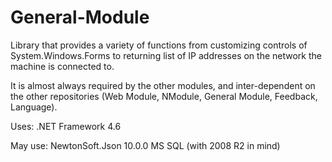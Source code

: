 # General-Module

Library that provides a variety of functions from customizing controls of System.Windows.Forms to returning list of IP addresses on the network the machine is connected to.

It is almost always required by the other modules, and inter-dependent on the other repositories (Web Module, NModule, General Module, Feedback, Language).

Uses:
.NET Framework 4.6

May use:
NewtonSoft.Json 10.0.0
MS SQL (with 2008 R2 in mind)
